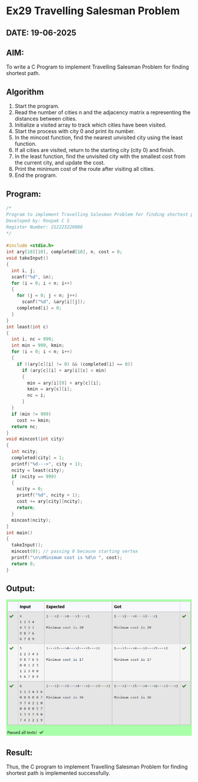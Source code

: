 # Ex29 Travelling Salesman Problem
## DATE: 19-06-2025
## AIM:
To write a C Program to implement Travelling Salesman Problem for finding shortest path.
## Algorithm
1. Start the program.
2. Read the number of cities n and the adjacency matrix a representing the distances between cities.
3. Initialize a visited array to track which cities have been visited.
4. Start the process with city 0 and print its number.
5. In the mincost function, find the nearest unvisited city using the least function.
6. If all cities are visited, return to the starting city (city 0) and finish.
7. In the least function, find the unvisited city with the smallest cost from the current city, and update the cost.
8. Print the minimum cost of the route after visiting all cities.
9. End the program. 

## Program:
```c
/*
Program to implement Travelling Salesman Problem for finding shortest path
Developed by: Roopak C S 
Register Number: 212223220088 
*/

#include <stdio.h>
int ary[10][10], completed[10], n, cost = 0;
void takeInput()
{
  int i, j;
  scanf("%d", &n);
  for (i = 0; i < n; i++)
  {
    for (j = 0; j < n; j++)
      scanf("%d", &ary[i][j]);
    completed[i] = 0;
  }
}
int least(int c)
{
  int i, nc = 999;
  int min = 999, kmin;
  for (i = 0; i < n; i++)
  {
    if ((ary[c][i] != 0) && (completed[i] == 0))
      if (ary[c][i] + ary[i][c] < min)
      {
        min = ary[i][0] + ary[c][i];
        kmin = ary[c][i];
        nc = i;
      }
  }
  if (min != 999)
    cost += kmin;
  return nc;
}
void mincost(int city)
{
  int ncity;
  completed[city] = 1;
  printf("%d--->", city + 1);
  ncity = least(city);
  if (ncity == 999)
  {
    ncity = 0;
    printf("%d", ncity + 1);
    cost += ary[city][ncity];
    return;
  }
  mincost(ncity);
}
int main()
{
  takeInput();
  mincost(0); // passing 0 because starting vertex
  printf("\n\nMinimum cost is %d\n ", cost);
  return 0;
}
```

## Output:
![alt text](image-3.png)


## Result:
Thus, the C program to implement Travelling Salesman Problem for finding shortest path is implemented successfully.
